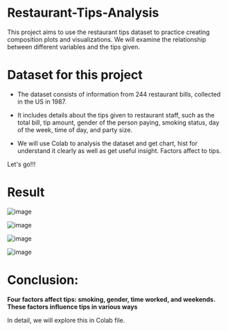 # Restaurant-Tips-Analysis

This project aims to use the restaurant tips dataset to practice creating composition plots and visualizations. We will examine the relationship between different variables and the tips given.



# Dataset for this project
- The dataset consists of information from 244 restaurant bills, collected in the US in 1987.

- It includes details about the tips given to restaurant staff, such as the total bill, tip amount, gender of the person paying, smoking status, day of the week, time of day, and party size.

- We will use Colab to analysis the dataset and get chart, hist for understand it clearly as well as get useful insight. Factors affect to tips.


Let's go!!!

# Result

![image](https://github.com/user-attachments/assets/5ab7dd05-dd87-46c1-a9e2-a391b28c81de)

![image](https://github.com/user-attachments/assets/96e21dca-b0d4-4b0b-a1ed-eb1ba0481e5b)

![image](https://github.com/user-attachments/assets/fddf109c-3e2e-4a49-b7fc-610db021e0d7)

![image](https://github.com/user-attachments/assets/1ce06565-6d3c-4460-a92c-c492624bd729)



# Conclusion: 

**Four factors affect tips: smoking, gender, time worked, and weekends. These factors influence tips in various ways**

In detail, we will explore this in Colab file.









